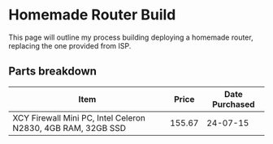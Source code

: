 # Homemade Router Build

This page will outline my process building deploying a homemade router, replacing the one provided from ISP.

## Parts breakdown

| Item                                                         | Price  | Date Purchased |
| ------------------------------------------------------------ | ------ | -------------- |
| XCY Firewall Mini PC, Intel Celeron N2830, 4GB RAM, 32GB SSD | 155.67 | 24-07-15       |
